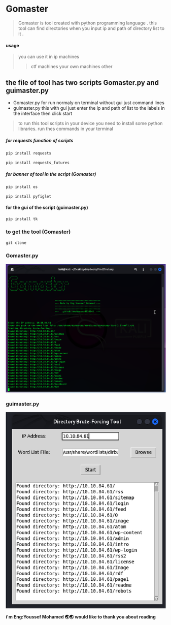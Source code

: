 # Gomaster
> Gomaster is tool created with python programming language .
> this tool can find directories when you input ip and path of directory list to it .
#### usage
> you can use it in ip machines 
>> ctf machines
>> your own machines
>> other

## the file of tool has two scripts Gomaster.py and guimaster.py
- Gomaster.py for run normaly on terminal without gui just command lines 
- guimaster.py this with gui just enter the ip and path of list to the labels in the interface then click start

> to run this tool scripts in your device you need to install some python libraries. run thes commands in your terminal 

##### for requests function of scripts
```
pip install requests
```
```
pip install requests_futures
```

##### for banner of tool in the script (Gomaster)
```
pip install os
```
```
pip install pyfiglet
```

#### for the gui of the script (guimaster.py)
```
pip install tk
```

### to get the tool (Gomaster)
```
git clone 
```
### Gomaster.py
![Gomaster](https://github.com/Youssef530245/Gomaster/blob/main/tool.png?raw=true "tool.png")

### guimaster.py
![guimaster](https://github.com/Youssef530245/Gomaster/blob/main/guitool.png?raw=true "guitool.png")

**i'm Eng:Youssef Mohamed 🌏🌏 would like to thank you about reading**






